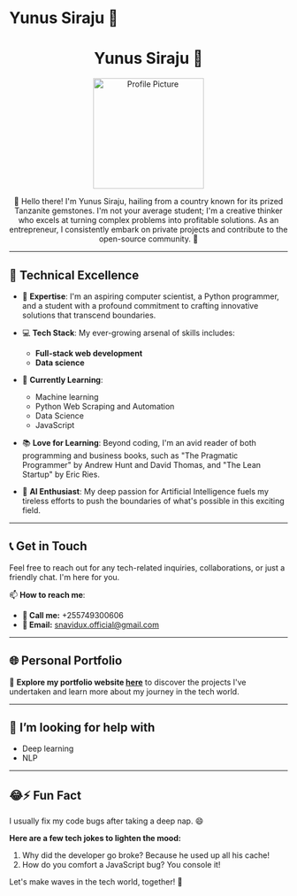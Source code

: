 
<!--
**snavid/snavid** is a ✨ _special_ ✨ repository because its `README.md` (this file) appears on your GitHub profile.

Here are some ideas to get you started:

- 🔭 I’m currently working on ...
- 
- 👯 I’m looking to collaborate on ...
-...
- 💬 Ask me about ...
-  ...
- 😄 Pronouns: ...
-  ...
-->
# Yunus Siraju 🌟

<div align="center">
  <h1>Yunus Siraju 🌟</h1>
  <img src="insert_link_to_profile_picture_here" alt="Profile Picture" width="200px">

  <p>👋 Hello there! I'm Yunus Siraju, hailing from a country known for its prized Tanzanite gemstones. I'm not your average student; I'm a creative thinker who excels at turning complex problems into profitable solutions. As an entrepreneur, I consistently embark on private projects and contribute to the open-source community. 🚀</p>
</div>

---

## 🧠 Technical Excellence

- 🔗 **Expertise**: I'm an aspiring computer scientist, a Python programmer, and a student with a profound commitment to crafting innovative solutions that transcend boundaries.

- 💻 **Tech Stack**: My ever-growing arsenal of skills includes:
  - **Full-stack web development**
  - **Data science**

- 🌱 **Currently Learning**:
  - Machine learning
  - Python Web Scraping and Automation
  - Data Science
  - JavaScript

- 📚 **Love for Learning**: Beyond coding, I'm an avid reader of both programming and business books, such as "The Pragmatic Programmer" by Andrew Hunt and David Thomas, and "The Lean Startup" by Eric Ries.

- 🤖 **AI Enthusiast**: My deep passion for Artificial Intelligence fuels my tireless efforts to push the boundaries of what's possible in this exciting field.

---

## 📞 Get in Touch

Feel free to reach out for any tech-related inquiries, collaborations, or just a friendly chat. I'm here for you.

📫 **How to reach me**:
- **📱 Call me:** +255749300606
- **📧 Email:** [snavidux.official@gmail.com](mailto:snavidux.official@gmail.com)

---

## 🌐 Personal Portfolio

🚀 **Explore my portfolio website [here](insert_link_to_your_personal_website_here)** to discover the projects I've undertaken and learn more about my journey in the tech world.

<!--## 🏢 Companies I Own

![Mevodox Logo](insert_link_to_mevodox_logo_here)

👨‍💼 Mevodox: I'm the visionary founder of Mevodox, a company dedicated to delivering innovative, cutting-edge solutions. Visit [Mevodox Web App](insert_link_to_mevodox_login_form_here) to witness our tech in action. -->

---

## 🤔 I’m looking for help with
- Deep learning
- NLP

---

## 😂⚡ Fun Fact

I usually fix my code bugs after taking a deep nap. 😄

**Here are a few tech jokes to lighten the mood:**

1. Why did the developer go broke? Because he used up all his cache!
2. How do you comfort a JavaScript bug? You console it!

Let's make waves in the tech world, together! 🚀

